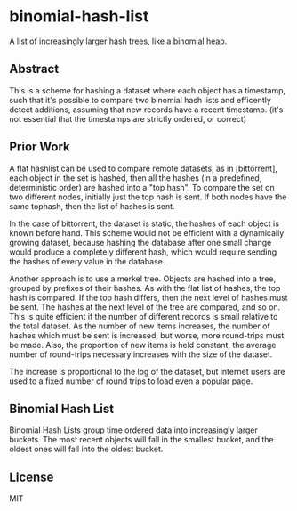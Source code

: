 # binomial-hash-list

A list of increasingly larger hash trees, like a binomial heap.

## Abstract

This is a scheme for hashing a dataset where each object
has a timestamp, such that it's possible to compare two
binomial hash lists and efficently detect additions, assuming
that new records have a recent timestamp. (it's not essential 
that the timestamps are strictly ordered, or correct)

## Prior Work

A flat hashlist can be used to compare remote datasets,
as in [bittorrent], each object in the set is hashed,
then all the hashes (in a predefined, deterministic order)
are hashed into a "top hash". To compare the set on two different
nodes, initially just the top hash is sent. If both nodes
have the same tophash, then the list of hashes is sent.

In the case of bittorrent, the dataset is static, the hashes of each
object is known before hand. This scheme would not be efficient
with a dynamically growing dataset, because hashing the database after
one small change would produce a completely different hash, which would
require sending the hashes of every value in the database.

Another approach is to use a merkel tree. Objects are hashed into a tree,
grouped by prefixes of their hashes. As with the flat list of hashes,
the top hash is compared. If the top hash differs, then the next level
of hashes must be sent. The hashes at the next level of the tree are
compared, and so on. This is quite efficient if the number of different
records is small relative to the total dataset. As the number of new items
increases, the number of hashes which must be sent is increased,
but worse, more round-trips must be made. Also, the proportion of new items
is held constant, the average number of round-trips necessary increases with
the size of the dataset.

The increase is proportional to the log of the dataset, but internet users
are used to a fixed number of round trips to load even a popular page.

## Binomial Hash List

Binomial Hash Lists group time ordered data into increasingly larger buckets.
The most recent objects will fall in the smallest bucket, and the oldest
ones will fall into the oldest bucket.





## License

MIT
